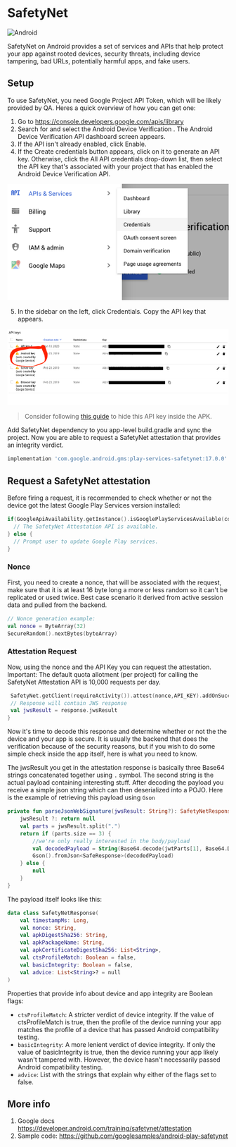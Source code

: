 # SafetyNet

![Android](https://img.shields.io/badge/platform-android-success)

SafetyNet on Android provides a set of services and APIs that help protect your app against rooted devices, security threats, including device tampering, bad URLs, potentially harmful apps, and fake users.

## Setup

To use SafetyNet, you need Google Project API Token, which will be likely provided by QA. Heres a quick overview of how you can get one:

1. Go to <https://console.developers.google.com/apis/library>
2. Search for and select the Android Device Verification . The Android Device Verification API dashboard screen appears.
3. If the API isn't already enabled, click Enable.
4. If the Create credentials button appears, click on it to generate an API key. Otherwise, click the All API credentials drop-down list, then select the API key that's associated with your project that has enabled the Android Device Verification API.

![Credentials](../images/safetynet-creds.png)

5. In the sidebar on the left, click Credentials. Copy the API key that appears.

![Token](../images/safetynet-token.png)

> Consider following [this guide](./full-code-obfuscation.md) to hide this API key inside the APK.

Add SafetyNet  dependency  to you app-level build.gradle and sync the project. Now you are able to request a SafetyNet attestation that provides an integrity verdict.

```groovy
implementation 'com.google.android.gms:play-services-safetynet:17.0.0'
```

## Request a SafetyNet attestation

Before firing a request, it is recommended to check whether or not the device got the latest Google Play Services version installed:

```kotlin
if(GoogleApiAvailability.getInstance().isGooglePlayServicesAvailable(context)== ConnectionResult.SUCCESS) {
  // The SafetyNet Attestation API is available.
} else {
  // Prompt user to update Google Play services.
}
```

### Nonce

First, you need to create a  nonce, that will be associated with the request, make sure that it is at least 16 byte long a more or less random so it can't be replicated or used twice. Best case scenario it derived from active session data and pulled from the backend.

```kotlin
// Nonce generation example:
val nonce = ByteArray(32)
SecureRandom().nextBytes(byteArray)
```

### Attestation Request

Now, using the nonce  and the API Key you can request the attestation.
Important: The default quota allotment (per project) for calling the SafetyNet Attestation API is 10,000 requests per day.

```kotlin
 SafetyNet.getClient(requireActivity()).attest(nonce,API_KEY).addOnSuccessListener { -> response
 // Response will contain JWS response
 val jwsResult = response.jwsResult
}
```

Now it's time to decode this response and determine whether or not the the device and your app is secure. It is usually the backend that does the verification because of the security reasons, but if you wish to do some simple check inside the app itself, here is what you need to know.

The jwsResult you get in the attestation response is basically three Base64 strings concatenated together using `.` symbol. The second string is the actual payload containing interesting stuff. After decoding the payload you receive a simple json string which can then deserialized into a POJO. Here is the example of retrieving this payload using `Gson`

```kotlin
private fun parseJsonWebSignature(jwsResult: String?): SafetyNetResponse? {
    jwsResult ?: return null
    val parts = jwsResult.split(".")
    return if (parts.size == 3) {
        //we're only really interested in the body/payload
        val decodedPayload = String(Base64.decode(jwtParts[1], Base64.DEFAULT))
        Gson().fromJson<SafeResponse>(decodedPayload)
    } else {
        null
    }
}
```

The payload itself looks like this:

```kotlin
data class SafetyNetResponse(
    val timestampMs: Long,
    val nonce: String,
    val apkDigestSha256: String,
    val apkPackageName: String,
    val apkCertificateDigestSha256: List<String>,
    val ctsProfileMatch: Boolean = false,
    val basicIntegrity: Boolean = false,
    val advice: List<String>? = null
)
```

Properties that provide info about device and app integrity are Boolean flags:

- `ctsProfileMatch`: A stricter verdict of device integrity. If the value of ctsProfileMatch is true, then the profile of the device running your app matches the profile of a device that has passed Android compatibility testing.
- `basicIntegrity`: A more lenient verdict of device integrity. If only the value of basicIntegrity is true, then the device running your app likely wasn't tampered with. However, the device hasn't necessarily passed Android compatibility testing.
- `advice`: List with the strings that explain why either of the flags set to false.

## More info

1. Google docs <https://developer.android.com/training/safetynet/attestation>
2. Sample code: <https://github.com/googlesamples/android-play-safetynet>
